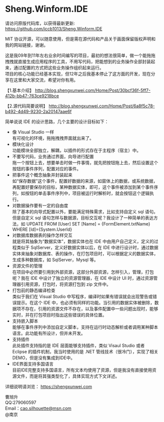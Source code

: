 # Sheng.Winform.IDE

请访问原版代码库，以获得最新更新: https://github.com/iccb1013/Sheng.Winform.IDE

MIT 协议开源，可以随意使用，但是需在源代码和产品关于画面保留版权声明和我的网站链接，谢谢。

这是我09年到11年左右业余时间编写的项目，最初的想法很简单，做一个能拖拖拽拽就直接生成应用程序的工具，不用写代码，把能想到的业务操作全部封装起来，通过配置的方式把这些业务操作组织起来运行。  
项目的核心功能已经基本实现，但12年之后我基本停止了这方面的开发，现在分享在这里和大家交流，希望对你有用。

【1.基本介绍】
http://blog.shengxunwei.com/Home/Post/30bcf36f-5ff7-412b-bb47-763ce9218bce

【2.源代码简要说明】
http://blog.shengxunwei.com/Home/Post/6a8f5c78-b492-4d49-9230-2a20147aae6f

简单说说 IDE 的设计思路，几个主要的设计目标如下：



+ 像 Visual Studio 一样  
  有可视化的环境，拖拖拽拽界面就出来了。  
+ 模块化设计  
  功能模块全部独立，解耦，以插件的形式存在于主程序（宿主）中。  
+ 不要写代码，业务通过界面，向导进行配置  
  拖一个按钮上去，想要单击时做一件事情，就先把按钮拖上去，然后设置这个按钮的事件序列，配置对应的事件。  
+ 把事件这个概念抽象并封装起来  
  如“保存数据”这个事件，配置好数据的来源，如窗体上的数据，或系统数据，再配置好要保存的目标，某种数据实体，即可，这个事件被添加到某个事件序列，如按钮的单击事件序列中，项目被运行时解析时，就会按钮这个逻辑执行。 
+ 对数据操作要有一定的自由度  
  除了基本的向导式配置以外，要能满足特殊需求，比如支持自定义 sql 语句。但是自定义 sql 语句怎样与数据源，目标交互呢？我设计了一种简单的表达方法，如 UPDATE FROM [User] SET [Name] = {FormElement.txtName} WHERE [Id]={System.UserId}  
+ 对数据库数据表的操作怎样交互  
  就是将其抽象为“数据实体”，数据实体也在 IDE 中由用户自己定义，定义的过程类似于 SqlServer，定义好数据实体以后，在 IDE 中进行设计时，通过数据实体来抽象对数据库、表的操作，在打包项目时，可以根据定义的数据实体，生成多种数据库，如 SqlServer，Mysql 等。  
+ 资源文件的管理  
  在项目中必然要引用到外部资源，这部分外部资源，怎样引入，管理，打包呢？我在 IDE 中设计了独立的资源管理器，在 IDE 中设计 UI 时，通过资源管理器引用资源，打包时，将资源打包到 zip 文件中。  
+ 打包前的静态编译检查  
  类似于我们在 Visual Studio 中写程序，编译时如果有错误就会出现警告或错误提示。在这个 IDE 中，也必须有同样的功能。当引用的数据实体被删除，数据项不存在，引用的资源文件不存在，以及事件配置中一些问题出现时，能够实时，并在打包项目时指出这些错误的具体位置。 
+ 支持嵌入脚本  
  能够在事件序列中添加自定义脚本，支持在运行时动态解析或者调用某种脚本语言。此功能有所设计，但并未开发。  
+ 支持插件  
  此处插件支持指的是 IDE 层面能够支持插件，类似 Visaul Studio 或者 Eclipse 的插件机制，我当时使用的是 .NET 管线技术（很冷门），实现了相关DEMO，但是没有集成到IDE中。  
+ IDE界面支持多国语言  
  目前IDE完整支持多国语言，所有文本均使用了资源，但是我没有直接使用资源文件，而是将其强类型化了，具体实现方式下文详述。  

详细说明请浏览：
https://shengxunwei.com

曹旭升  
QQ:279060597  
Email：cao.silhouette@msn.com  
@南京 

